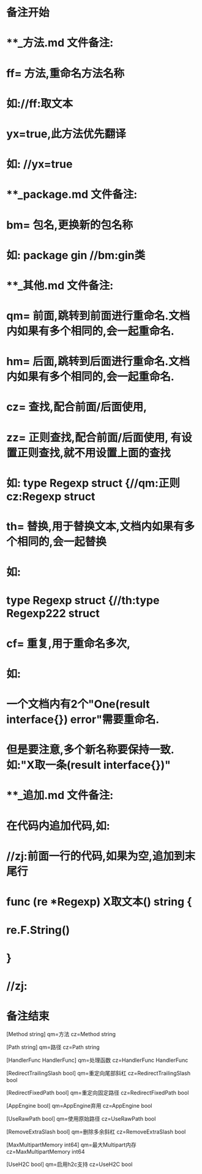 # 备注开始
# **_方法.md 文件备注:
# ff= 方法,重命名方法名称
# 如://ff:取文本
#
# yx=true,此方法优先翻译
# 如: //yx=true

# **_package.md 文件备注:
# bm= 包名,更换新的包名称 
# 如: package gin //bm:gin类

# **_其他.md 文件备注:
# qm= 前面,跳转到前面进行重命名.文档内如果有多个相同的,会一起重命名.
# hm= 后面,跳转到后面进行重命名.文档内如果有多个相同的,会一起重命名.
# cz= 查找,配合前面/后面使用,
# zz= 正则查找,配合前面/后面使用, 有设置正则查找,就不用设置上面的查找
# 如: type Regexp struct {//qm:正则 cz:Regexp struct
#
# th= 替换,用于替换文本,文档内如果有多个相同的,会一起替换
# 如:
# type Regexp struct {//th:type Regexp222 struct
#
# cf= 重复,用于重命名多次,
# 如: 
# 一个文档内有2个"One(result interface{}) error"需要重命名.
# 但是要注意,多个新名称要保持一致. 如:"X取一条(result interface{})"

# **_追加.md 文件备注:
# 在代码内追加代码,如:
# //zj:前面一行的代码,如果为空,追加到末尾行
# func (re *Regexp) X取文本() string { 
# re.F.String()
# }
# //zj:
# 备注结束

[Method string]
qm=方法
cz=Method string

[Path string]
qm=路径
cz=Path string

[HandlerFunc HandlerFunc]
qm=处理函数
cz=HandlerFunc HandlerFunc

[RedirectTrailingSlash bool]
qm=重定向尾部斜杠
cz=RedirectTrailingSlash bool

[RedirectFixedPath bool]
qm=重定向固定路径
cz=RedirectFixedPath bool

[AppEngine bool]
qm=AppEngine弃用
cz=AppEngine bool

[UseRawPath bool]
qm=使用原始路径
cz=UseRawPath bool

[RemoveExtraSlash bool]
qm=删除多余斜杠
cz=RemoveExtraSlash bool

[MaxMultipartMemory int64]
qm=最大Multipart内存
cz=MaxMultipartMemory int64

[UseH2C bool]
qm=启用h2c支持
cz=UseH2C bool
